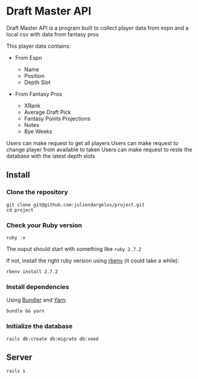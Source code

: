 # Draft Master API

Draft Master API is a program built to collect player data from espn and a local csv with data from fantasy pros

This player data contains:

- From Espn

  - Name
  - Position
  - Depth Slot

- From Fantasy Pros

  - XRank
  - Average Draft Pick
  - Fantasy Points Projections
  - Notes
  - Bye Weeks

Users can make request to get all players
Users can make request to change player from available to taken
Users can make request to reste the database with the latest depth slots

## Install

### Clone the repository

```shell
git clone git@github.com:juliendargelos/project.git
cd project
```

### Check your Ruby version

```shell
ruby -v
```

The ouput should start with something like `ruby 2.7.2`

If not, install the right ruby version using [rbenv](https://github.com/rbenv/rbenv) (it could take a while):

```shell
rbenv install 2.7.2
```

### Install dependencies

Using [Bundler](https://github.com/bundler/bundler) and [Yarn](https://github.com/yarnpkg/yarn):

```shell
bundle && yarn
```

### Initialize the database

```shell
rails db:create db:migrate db:seed
```

## Server

```shell
rails s
```

